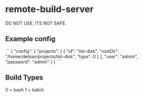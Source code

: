 # remote-build-server
DO NOT USE, ITS NOT SAFE.

## Example config

´´´
{
	"config": {
		"projects": [
			{
				"id": "list-disk",
				"rootDir": "/home/debian/projects/list-disk",
				"type": 0
			}
		],
		"user": "admin",
		"password": "admin"
	}
}
´´´

## Build Types
0 = bash
1 = batch
